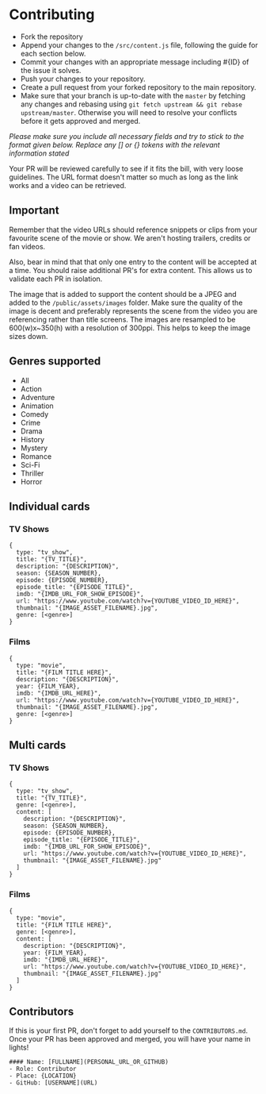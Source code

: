 # Contributing

- Fork the repository
- Append your changes to the `/src/content.js` file, following the guide for each section below.
- Commit your changes with an appropriate message including #{ID} of the issue it solves.
- Push your changes to your repository.
- Create a pull request from your forked repository to the main repository.
- Make sure that your branch is up-to-date with the `master` by fetching any changes and rebasing using `git fetch upstream && git rebase upstream/master`. Otherwise you will need to resolve your conflicts before it gets approved and merged.

_Please make sure you include all necessary fields and try to stick to the format given below. Replace any [] or {} tokens with the relevant information stated_

Your PR will be reviewed carefully to see if it fits the bill, with very loose guidelines. The URL format doesn't matter so much as long as the link works and a video can be retrieved.

## Important

Remember that the video URLs should reference snippets or clips from your favourite scene of the movie or show. We aren't hosting trailers, credits or fan videos.

Also, bear in mind that that only one entry to the content will be accepted at a time. You should raise additional PR's for extra content. This allows us to validate each PR in isolation.

The image that is added to support the content should be a JPEG and added to the `/public/assets/images` folder. Make sure the quality of the image is decent and preferably represents the scene from the video you are referencing rather than title screens. The images are resampled to be 600(w)x~350(h) with a resolution of 300ppi. This helps to keep the image sizes down.

## Genres supported

- All
- Action
- Adventure
- Animation
- Comedy
- Crime
- Drama
- History
- Mystery
- Romance
- Sci-Fi
- Thriller
- Horror

## Individual cards

### TV Shows

```
{
  type: "tv_show",
  title: "{TV_TITLE}",
  description: "{DESCRIPTION}",
  season: {SEASON_NUMBER},
  episode: {EPISODE_NUMBER},
  episode_title: "{EPISODE_TITLE}",
  imdb: "{IMDB_URL_FOR_SHOW_EPISODE}",
  url: "https://www.youtube.com/watch?v={YOUTUBE_VIDEO_ID_HERE}",
  thumbnail: "{IMAGE_ASSET_FILENAME}.jpg",
  genre: [<genre>]
}
```

### Films

```
{
  type: "movie",
  title: "{FILM TITLE HERE}",
  description: "{DESCRIPTION}",
  year: {FILM_YEAR},
  imdb: "{IMDB_URL_HERE}",
  url: "https://www.youtube.com/watch?v={YOUTUBE_VIDEO_ID_HERE}",
  thumbnail: "{IMAGE_ASSET_FILENAME}.jpg",
  genre: [<genre>]
}
```

## Multi cards

### TV Shows

```
{
  type: "tv_show",
  title: "{TV_TITLE}",
  genre: [<genre>],
  content: [
    description: "{DESCRIPTION}",
    season: {SEASON_NUMBER},
    episode: {EPISODE_NUMBER},
    episode_title: "{EPISODE_TITLE}",
    imdb: "{IMDB_URL_FOR_SHOW_EPISODE}",
    url: "https://www.youtube.com/watch?v={YOUTUBE_VIDEO_ID_HERE}",
    thumbnail: "{IMAGE_ASSET_FILENAME}.jpg"
  ]
}
```

### Films

```
{
  type: "movie",
  title: "{FILM TITLE HERE}",
  genre: [<genre>],
  content: [
    description: "{DESCRIPTION}",
    year: {FILM_YEAR},
    imdb: "{IMDB_URL_HERE}",
    url: "https://www.youtube.com/watch?v={YOUTUBE_VIDEO_ID_HERE}",
    thumbnail: "{IMAGE_ASSET_FILENAME}.jpg"
  ]
}
```

## Contributors

If this is your first PR, don't forget to add yourself to the `CONTRIBUTORS.md`. Once your PR has been approved and merged, you will have your name in lights!

```
#### Name: [FULLNAME](PERSONAL_URL_OR_GITHUB)
- Role: Contributor
- Place: {LOCATION}
- GitHub: [USERNAME](URL)
```
